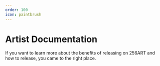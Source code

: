 ```yaml
---
order: 100
icon: paintbrush
---
```


# Artist Documentation

If you want to learn more about the benefits of releasing on 256ART and how to release, you came to the right place.